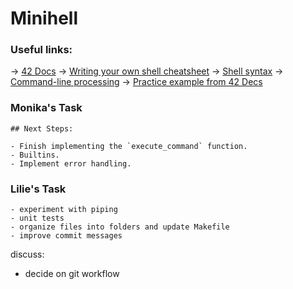 # Minihell

### Useful links:
-> <a href="https://harm-smits.github.io/42docs/projects/minishell" target="_blank">42 Docs</a>
-> <a href="https://www.cs.purdue.edu/homes/grr/SystemsProgrammingBook/Book/Chapter5-WritingYourOwnShell.pdf" targrt="_blank">Writing your own shell cheatsheet</a>
-> <a href="https://pubs.opengroup.org/onlinepubs/009695399/utilities/xcu_chap02.html" target="_blank">Shell syntax</a>
-> <a href="https://www.linux.org/threads/bash-03-–-command-line-processing.38676/" target="_blank">Command-line processing</a>
-> <a href="https://github.com/Swoorup/mysh" target="_blank">Practice example from 42 Decs</a>

### Monika's Task
    ## Next Steps:

    - Finish implementing the `execute_command` function.
    - Builtins.
    - Implement error handling.

### Lilie's Task
    - experiment with piping
    - unit tests
    - organize files into folders and update Makefile
    - improve commit messages

discuss:
- decide on git workflow
